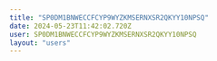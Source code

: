 ```yaml
---
title: "SP0DM1BNWECCFCYP9WYZKMSERNXSR2QKYY10NPSQ"
date: 2024-05-23T11:42:02.720Z
user: SP0DM1BNWECCFCYP9WYZKMSERNXSR2QKYY10NPSQ
layout: "users"
---
```

    